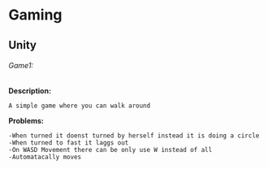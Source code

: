 # Gaming
## Unity
###### Game1:
**Description:**
```
A simple game where you can walk around
```

**Problems:**
```
-When turned it doenst turned by herself instead it is doing a circle
-When turned to fast it laggs out
-On WASD Movement there can be only use W instead of all
-Automatacally moves
```